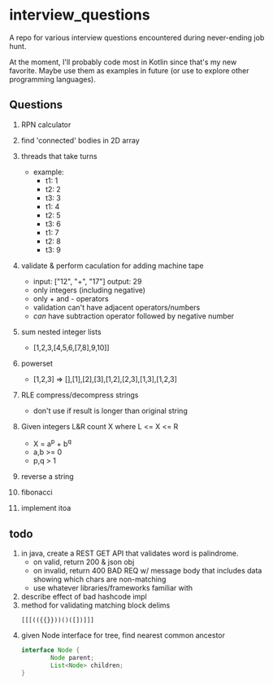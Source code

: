 # interview_questions

A repo for various interview questions encountered during never-ending job hunt.

At the moment, I'll probably code most in Kotlin since that's my new favorite.
Maybe use them as examples in future (or use to explore other programming languages).

## Questions

1. RPN calculator 
1. find 'connected' bodies in 2D array
1. threads that take turns
    * example:
        * t1: 1
        * t2: 2
        * t3: 3
        * t1: 4
        * t2: 5
        * t3: 6
        * t1: 7
        * t2: 8
        * t3: 9
1. validate & perform caculation for adding machine tape
    * input: ["12", "+", "17"] output: 29
    * only integers (including negative)
    * only + and - operators
    * validation can't have adjacent operators/numbers
    * _can_ have subtraction operator followed by negative number
    
1. sum nested integer lists
    * [1,2,3,[4,5,6,[7,8],9,10]]
1. powerset
    * [1,2,3] => [],[1],[2],[3],[1,2],[2,3],[1,3],[1,2,3]
1. RLE compress/decompress strings
    * don't use if result is longer than original string
1. Given integers L&R count X where L <= X <= R 
    * X = a<sup>p</sup> + b<sup>q</sup> 
    * a,b >= 0
    * p,q > 1
1. reverse a string
1. fibonacci
1. implement itoa

## todo 
1. in java, create a REST GET API that validates word is palindrome. 
    * on valid, return 200 & json obj
    * on invalid, return 400 BAD REQ w/ message body that includes data showing which chars are non-matching
    * use whatever libraries/frameworks familiar with
1. describe effect of bad hashcode impl
1. method for validating matching block delims 
    ```
    [[[(({{}}))()([])]]]
    ```
1. given Node interface for tree, find nearest common ancestor
    ```java
    interface Node {
            Node parent;
            List<Node> children;
    }
    ```
    
